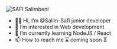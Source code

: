 ![SAFI Salimbeni](https://user-images.githubusercontent.com/86264734/201497377-af90adcd-7c9d-4bfd-9b68-78efe969c07a.png)


- 👋🏾 Hi, I’m @Salim-Safi junior developer
- 👀 I’m interested in Web development
- 🌱 I’m currently learning NodeJS / React
- 📫 How to reach me ⌛ coming soon ⏳

<!---
Salim-Safi/Salim-Safi is a ✨ special ✨ repository because its `README.md` (this file) appears on your GitHub profile.
You can click the Preview link to take a look at your changes.
--->
